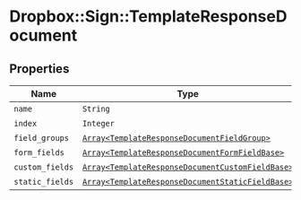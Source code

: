 # Dropbox::Sign::TemplateResponseDocument



## Properties

| Name | Type | Description | Notes |
| ---- | ---- | ----------- | ----- |
| `name` | ```String``` |  _t__TemplateResponseDocument::NAME  |  |
| `index` | ```Integer``` |  _t__TemplateResponseDocument::INDEX  |  |
| `field_groups` | [```Array<TemplateResponseDocumentFieldGroup>```](TemplateResponseDocumentFieldGroup.md) |  _t__TemplateResponseDocument::FIELD_GROUPS  |  |
| `form_fields` | [```Array<TemplateResponseDocumentFormFieldBase>```](TemplateResponseDocumentFormFieldBase.md) |  _t__TemplateResponseDocumentFormField::DESCRIPTION  |  |
| `custom_fields` | [```Array<TemplateResponseDocumentCustomFieldBase>```](TemplateResponseDocumentCustomFieldBase.md) |  _t__TemplateResponseDocumentCustomField::DESCRIPTION  |  |
| `static_fields` | [```Array<TemplateResponseDocumentStaticFieldBase>```](TemplateResponseDocumentStaticFieldBase.md) |  _t__TemplateResponseDocumentStaticField::DESCRIPTION  |  |

